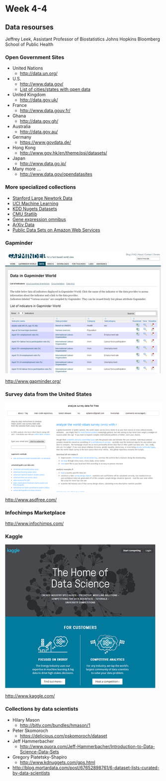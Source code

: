 Week 4-4
========

## Data resourses
Jeffrey Leek,
Assistant Professor of Biostatistics
Johns Hopkins Bloomberg School of Public Health

### Open Government Sites
- United Nations
  - http://data.un.org/
- U.S. 
  - http://www.data.gov/
  - [List of cities/states with open data](http://simplystatistics.org/2012/01/02/list-of-cities-states-with-open-data-help-me-find/)
- United Kingdom 
  - http://data.gov.uk/
- France 
  - http://www.data.gouv.fr/
- Ghana 
  - http://data.gov.gh/
- Australia 
  - http://data.gov.au/
- Germany 
  - https://www.govdata.de/
- Hong Kong 
  - http://www.gov.hk/en/theme/psi/datasets/
- Japan 
  - http://www.data.go.jp/
- Many more ...
  - http://www.data.gov/opendatasites

### More specialized collections
- [Stanford Large Newtork Data](http://snap.stanford.edu/data/)
- [UCI Machine Learning](http://archive.ics.uci.edu/ml/)
- [KDD Nugets Datasets](http://www.kdnuggets.com/datasets/index.html)
- [CMU Statlib](http://lib.stat.cmu.edu/datasets/)
- [Gene expression omnibus](http://www.ncbi.nlm.nih.gov/geo/)
- [ArXiv Data](http://arxiv.org/help/bulk_data)
- [Public Data Sets on Amazon Web Services](http://aws.amazon.com/public-data-sets/)



### Gapminder

![Gapminder](images/gapminder.png)

http://www.gapminder.org/

### Survey data from the United States

![Survey data from US](images/surveyUS.png)

http://www.asdfree.com/

### Infochimps Marketplace

http://www.infochimps.com/

### Kaggle

![Kaggle](images/kaggle.png)

http://www.kaggle.com/

### Collections by data scientists
- Hilary Mason
  - http://bitly.com/bundles/hmason/1
- Peter Skomoroch 
  - https://delicious.com/pskomoroch/dataset
- Jeff Hammerbacher 
  - http://www.quora.com/Jeff-Hammerbacher/Introduction-to-Data-Science-Data-Sets
- Gregory Piatetsky-Shapiro 
  - http://www.kdnuggets.com/gps.html
- http://blog.mortardata.com/post/67652898761/6-dataset-lists-curated-by-data-scientists



























